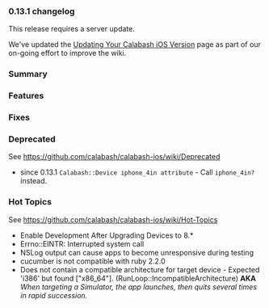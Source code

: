 ### 0.13.1 changelog

This release requires a server update.

We've updated the [Updating Your Calabash iOS Version](https://github.com/calabash/calabash-ios/wiki/B1-Updating-your-Calabash-iOS-version) page as part of our on-going effort to improve the wiki.

### Summary

### Features

### Fixes

### Deprecated

See https://github.com/calabash/calabash-ios/wiki/Deprecated

* since 0.13.1 `Calabash::Device iphone_4in attribute` - Call `iphone_4in?` instead.

### Hot Topics

See https://github.com/calabash/calabash-ios/wiki/Hot-Topics

* Enable Development After Upgrading Devices to 8.*
* Errno::EINTR: Interrupted system call
* NSLog output can cause apps to become unresponsive during testing
* cucumber is not compatible with ruby 2.2.0
* Does not contain a compatible architecture for target device - Expected 'i386' but found ["x86_64"]. (RunLoop::IncompatibleArchitecture) **AKA** _When targeting a Simulator, the app launches, then quits several times in rapid succession._
